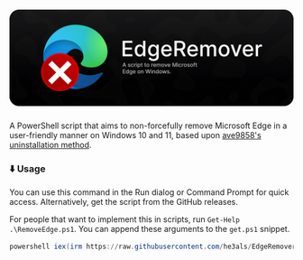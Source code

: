 <h1 align="center">
  <img src="banner.png" alt="EdgeRemover banner" width="800">
</h1>

A PowerShell script that aims to non-forcefully remove Microsoft Edge in a user-friendly manner on Windows 10 and 11, based upon [ave9858's uninstallation method](https://gist.github.com/ave9858/c3451d9f452389ac7607c99d45edecc6).

### ⬇️ Usage
You can use this command in the Run dialog or Command Prompt for quick access. Alternatively, get the script from the GitHub releases.

For people that want to implement this in scripts, run `Get-Help .\RemoveEdge.ps1`. You can append these arguments to the `get.ps1` snippet.

```powershell
powershell iex(irm https://raw.githubusercontent.com/he3als/EdgeRemover/main/get.ps1)
```
